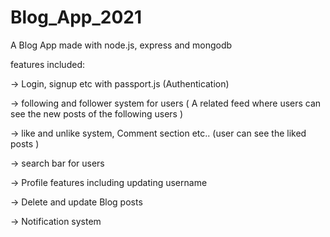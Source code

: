 # Blog_App_2021

A Blog App made with node.js, express and mongodb

features included:

&#8594; Login, signup etc with passport.js (Authentication)

&#8594; following and follower system for users ( A related feed where users can see the new posts of the following users )

&#8594; like and unlike system, Comment section etc.. (user can see the liked posts )

&#8594; search bar for users

&#8594; Profile features including updating username

&#8594; Delete and update Blog posts

&#8594; Notification system
